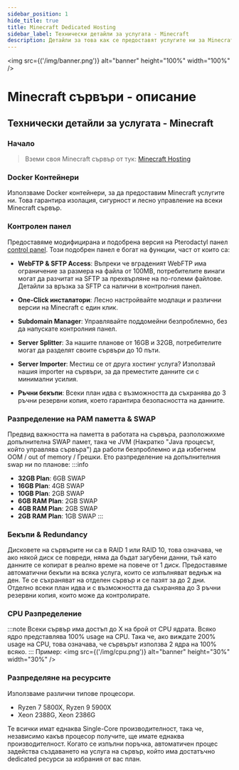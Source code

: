 ```yaml
---
sidebar_position: 1
hide_title: true
title: Minecraft Dedicated Hosting
sidebar_label: Технически детайли за услугата - Minecraft
description: Детайли за това как се предоставят услугите ни за Minecraft
---
```


<img src={('/img/banner.png')} alt="banner" height="100%" width="100%" />

<div class="text--center">
<h1>Minecraft сървъри - описание</h1>
</div>

## Технически детайли за услугата - Minecraft

### Начало
> Вземи своя Minecraft сървър от тук: [Minecraft Hosting](https://mazenhost.com/hosting)

### Docker Контейнери
Използваме Docker контейнери, за да предоставим Minecraft услугите ни. Това гарантира изолация, сигурност и лесно управление на всеки Minecraft сървър.

### Контролен панел
Предоставяме модифицирана и подобрена версия на Pterodactyl панел [control panel](https://panel.mazenhost.com).
Този подобрен панел е богат на функции, част от които са:

- **WebFTP & SFTP Access**: Въпреки че вграденият WebFTP има ограничение за размера на файла от 100MB, потребителите винаги могат да разчитат на SFTP за прехвърляне на по-големи файлове. Детайли за връзка за SFTP са налични в контролния панел.

- **One-Click инсталатори**: Лесно настройвайте модпаци и различни версии на Minecraft с един клик.

- **Subdomain Manager**: Управлявайте поддомейни безпроблемно, без да напускате контролния панел.

- **Server Splitter**: За нашите планове от 16GB и 32GB, потребителите могат да разделят своите сървъри до 10 пъти.

- **Server Importer**: Местиш се от друга хостинг услуга? Използвай нашия importer на сървъри, за да преместите данните си с минимални усилия.

- **Ръчни бекъпи**: Всеки план идва с възможността да съхранява до 3 ръчни резервни копия, което гарантира безопасността на данните.

### Разпределение на РАМ паметта & SWAP
Предвид важността на паметта в работата на сървъра, разположихме допълнителна SWAP памет, така че JVM (Накратко "Java процесът, който управлява сървъра")
да работи безпроблемно и да избегнем OOM / out of memory / Грешки. Ето разпределение на допълнителния swap ни по планове:
:::info
- **32GB Plan**: 6GB SWAP
- **16GB Plan**: 4GB SWAP
- **10GB Plan**: 2GB SWAP
- **6GB RAM Plan**: 2GB SWAP
- **4GB RAM Plan**: 2GB SWAP
- **2GB RAM Plan**: 1GB SWAP
  :::

### Бекъпи & Redundancy
Дисковете на сървърите ни са в RAID 1 или RAID 10, това означава, че ако някой диск се повреди, няма да бъдат загубени данни, тъй като данните се копират в реално време на повече от 1 диск.
Предоставяме автоматични бекъпи на всяка услуга, които се изпълняват веднъж на ден. Те се съхраняват на отделен сървър и се пазят за до 2 дни. Отделно всеки план идва и с възможността да съхранява до 3 ръчни резервни копия, които може да контролирате.


### CPU Разпределение
:::note
Всеки сървър има достъп до X на брой от CPU ядрата. Всяко ядро представлява 100% usage на CPU. Така че, ако виждате 200% usage на CPU, това означава, че сървърът използва 2 ядра на 100% всяко.
:::
Пример:
<img src={('/img/cpu.png')} alt="banner" height="30%" width="30%" />

### Разпределяне на ресурсите

Използваме различни типове процесори. 

- Ryzen 7 5800X, Ryzen 9 5900X
- Xeon 2388G, Xeon 2386G

Те всички имат еднаква Single-Core производителност, така че, независимо какъв процесор получите, ще имате еднаква производителност.
Когато се изпълни поръчка, автоматичен процес задейства създаването на услуга на сървър, който има достатъчно dedicated ресурси за избрания от вас план.

